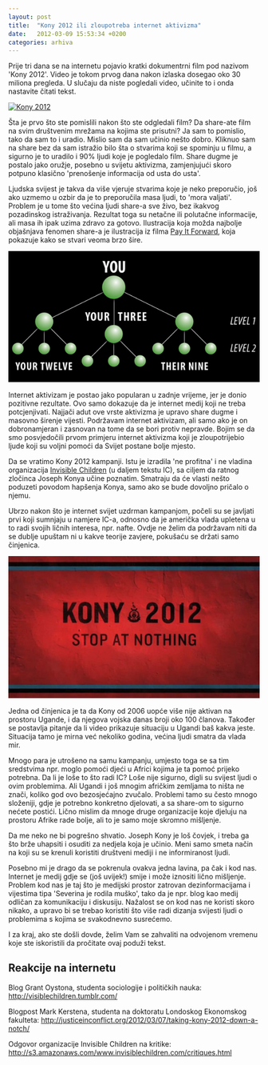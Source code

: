```yaml
---
layout: post
title:  "Kony 2012 ili zloupotreba internet aktivizma"
date:   2012-03-09 15:53:34 +0200
categories: arhiva
---
```

Prije tri dana se na internetu pojavio kratki dokumentrni film pod nazivom 'Kony 2012'. Video je tokom prvog dana nakon izlaska dosegao oko 30 miliona pregleda. U slučaju da niste pogledali video, učinite to i onda nastavite čitati tekst.

[![Kony 2012](https://img.youtube.com/vi/Y4MnpzG5Sqc/0.jpg)](https://www.youtube.com/watch?v=Y4MnpzG5Sqc)

Šta je prvo što ste pomislili nakon što ste odgledali film? Da share-ate film na svim društvenim mrežama na kojima ste prisutni? Ja sam to pomislio, tako da sam to i uradio. Mislio sam da sam učinio nešto dobro. Kliknuo sam na share bez da sam istražio bilo šta o stvarima koji se spominju u filmu, a sigurno je to uradilo i 90% ljudi koje je pogledalo film. Share dugme je postalo jako oružje, posebno u svijetu aktivizma, zamjenjujući skoro potpuno klasično 'prenošenje informacija od usta do usta'.

Ljudska svijest je takva da više vjeruje stvarima koje je neko preporučio, još ako uzmemo u ozbir da je to preporučila masa ljudi, to 'mora valjati'. Problem je u tome što većina ljudi share-a sve živo, bez ikakvog pozadinskog istraživanja. Rezultat toga su netačne ili polutačne informacije, ali masa ih ipak uzima zdravo za gotovo. Ilustracija koja možda najbolje objašnjava fenomen share-a je ilustracija iz filma [Pay It Forward], koja pokazuje kako se stvari veoma brzo šire.

<img src="/assets/kony_1.jpg" width="600" />

Internet aktivizam je postao jako popularan u zadnje vrijeme, jer je donio pozitivne rezultate. Ovo samo dokazuje da je internet medij koji ne treba potcjenjivati. Najjači adut ove vrste aktivizma je upravo share dugme i masovno širenje vijesti. Podržavam internet aktivizam, ali samo ako je on dobronamjeran i zasnovan na tome da se bori protiv nepravde. Bojim se da smo posvjedočili prvom primjeru internet aktivizma koji je zloupotrijebio ljude koji su voljni pomoći da Svijet postane bolje mjesto.

Da se vratimo Kony 2012 kampanji. Istu je izradila 'ne profitna' i ne vladina organizacija [Invisible Children] (u daljem tekstu IC), sa ciljem da ratnog zločinca Joseph Konya učine poznatim. Smatraju da će vlasti nešto poduzeti povodom hapšenja Konya, samo ako se bude dovoljno pričalo o njemu.

Ubrzo nakon što je internet svijet uzdrman kampanjom, počeli su se javljati prvi koji sumnjaju u namjere IC-a, odnosno da je američka vlada upletena u to radi svojih ličnih interesa, npr. nafte. Ovdje ne želim da podržavam niti da se dublje upuštam ni u kakve teorije zavjere, pokušaću se držati samo činjenica.

<img src="/assets/kony_2.jpg" width="600" />

Jedna od činjenica je ta da Kony od 2006 uopće više nije aktivan na prostoru Ugande, i da njegova vojska danas broji oko 100 članova. Također se postavlja pitanje da li video prikazuje situaciju u Ugandi baš kakva jeste. Situacija tamo je mirna već nekoliko godina, većina ljudi smatra da vlada mir.

Mnogo para je utrošeno na samu kampanju, umjesto toga se sa tim sredstvima npr. moglo pomoći djeći u Africi kojima je ta pomoć prijeko potrebna. Da li je loše to što radi IC? Loše nije sigurno, digli su svijest ljudi o ovim problemima. Ali Ugandi i još mnogim afričkim zemljama to ništa ne znači, koliko god ovo bezosjećajno zvučalo. Problemi tamo su često mnogo složeniji, gdje je potrebno konkretno djelovati, a sa share-om to sigurno nećete postići. Lično mislim da mnoge druge organizacije koje djeluju na prostoru Afrike rade bolje, ali to je samo moje skromno mišljenje.

Da me neko ne bi pogrešno shvatio. Joseph Kony je loš čovjek, i treba ga što brže uhapsiti i osuditi za nedjela koja je učinio. Meni samo smeta način na koji su se krenuli koristiti društveni mediji i ne informiranost ljudi.

Posebno mi je drago da se pokrenula ovakva jedna lavina, pa čak i kod nas. Internet je medij gdje se (još uvijek!) smije i može iznositi lično mišljenje. Problem kod nas je taj što je medijski prostor zatrovan dezinformacijama i vijestima tipa 'Severina je rodila muško', tako da je npr. blog kao medij odličan za komunikaciju i diskusiju. Nažalost se on kod nas ne koristi skoro nikako, a upravo bi se trebao koristiti što više radi dizanja svijesti ljudi o problemima s kojima se svakodnevno susrećemo.

I za kraj, ako ste došli dovde, želim Vam se zahvaliti na odvojenom vremenu koje ste iskoristili da pročitate ovaj poduži tekst.

## Reakcije na internetu

Blog Grant Oystona, studenta sociologije i političkih nauka: http://visiblechildren.tumblr.com/

Blogpost Mark Kerstena, studenta na doktoratu Londoskog Ekonomskog fakulteta: http://justiceinconflict.org/2012/03/07/taking-kony-2012-down-a-notch/

Odgovor organizacije Invisible Children na kritike: http://s3.amazonaws.com/www.invisiblechildren.com/critiques.html

[Pay It Forward]: http://www.imdb.com/title/tt0223897/
[Invisible Children]: http://invisiblechildren.com/
